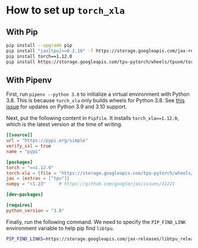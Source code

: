 # How to set up `torch_xla`

## With Pip

```bash
pip install --upgrade pip
pip install "jax[tpu]>=0.2.16" -f https://storage.googleapis.com/jax-releases/libtpu_releases.html
pip install torch==1.12.0
pip install https://storage.googleapis.com/tpu-pytorch/wheels/tpuvm/torch_xla-1.12-cp38-cp38-linux_x86_64.whl
```

## With Pipenv

First, run `pipenv --python 3.8` to initialize a virtual environment with Python 3.8.
This is because `torch_xla` only builds wheels for Python 3.8.
See [this issue](https://github.com/pytorch/xla/issues/3662) for updates on Python 3.9 and 3.10 support.

Next, put the following content in `Pipfile`.
It installs `torch_xla==1.12.0`, which is the latest version at the time of writing.

```toml
[[source]]
url = "https://pypi.org/simple"
verify_ssl = true
name = "pypi"

[packages]
torch = "==1.12.0"
torch-xla = {file = "https://storage.googleapis.com/tpu-pytorch/wheels/tpuvm/torch_xla-1.12-cp38-cp38-linux_x86_64.whl", extras = ["tpuvm"]}
jax = {extras = ["tpu"]}
numpy = "<1.23"     # https://github.com/google/jax/issues/11221

[dev-packages]

[requires]
python_version = "3.8"
```

Finally, run the following command.
We need to specify the `PIP_FIND_LINK` environment variable to help pip find `libtpu`.

```bash
PIP_FIND_LINKS=https://storage.googleapis.com/jax-releases/libtpu_releases.html pipenv install
```

